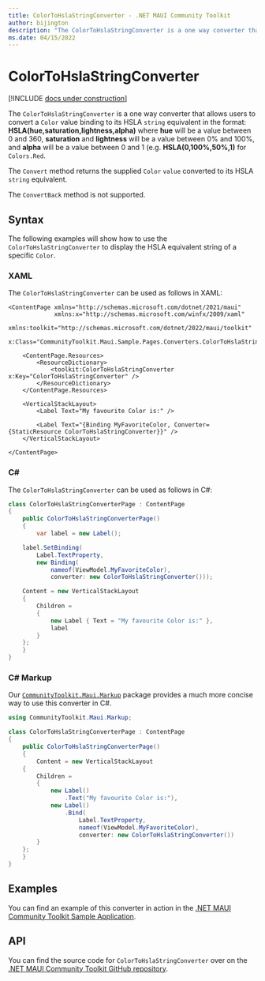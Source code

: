```yaml
---
title: ColorToHslaStringConverter - .NET MAUI Community Toolkit
author: bijington
description: "The ColorToHslaStringConverter is a one way converter that allows users to convert a Color value binding to its HSLA string equivalent."
ms.date: 04/15/2022
---
```


# ColorToHslaStringConverter

[!INCLUDE [docs under construction](../includes/preview-note.md)]

The `ColorToHslaStringConverter` is a one way converter that allows users to convert a `Color` value binding to its HSLA `string` equivalent in the format: **HSLA(hue,saturation,lightness,alpha)** where **hue** will be a value between 0 and 360, **saturation** and **lightness** will be a value between 0% and 100%, and **alpha** will be a value between 0 and 1 (e.g. **HSLA(0,100%,50%,1)** for `Colors.Red`.

The `Convert` method returns the supplied `Color` `value` converted to its HSLA `string` equivalent.

The `ConvertBack` method is not supported.

## Syntax

The following examples will show how to use the `ColorToHslaStringConverter` to display the HSLA equivalent string of a specific `Color`.

### XAML

The `ColorToHslaStringConverter` can be used as follows in XAML:

```xaml
<ContentPage xmlns="http://schemas.microsoft.com/dotnet/2021/maui"
             xmlns:x="http://schemas.microsoft.com/winfx/2009/xaml"
             xmlns:toolkit="http://schemas.microsoft.com/dotnet/2022/maui/toolkit"
             x:Class="CommunityToolkit.Maui.Sample.Pages.Converters.ColorToHslaStringConverterPage">

    <ContentPage.Resources>
        <ResourceDictionary>
            <toolkit:ColorToHslaStringConverter x:Key="ColorToHslaStringConverter" />
        </ResourceDictionary>
    </ContentPage.Resources>

    <VerticalStackLayout>
        <Label Text="My favourite Color is:" />

        <Label Text="{Binding MyFavoriteColor, Converter={StaticResource ColorToHslaStringConverter}}" />
    </VerticalStackLayout>

</ContentPage>
```

### C#

The `ColorToHslaStringConverter` can be used as follows in C#:

```csharp
class ColorToHslaStringConverterPage : ContentPage
{
    public ColorToHslaStringConverterPage()
    {
        var label = new Label();

	label.SetBinding(
		Label.TextProperty,
		new Binding(
			nameof(ViewModel.MyFavoriteColor),
			converter: new ColorToHslaStringConverter()));

	Content = new VerticalStackLayout
	{
		Children =
		{
			new Label { Text = "My favourite Color is:" },
			label
		}
	};
    }
}
```

### C# Markup

Our [`CommunityToolkit.Maui.Markup`](../markup/markup.md) package provides a much more concise way to use this converter in C#.

```csharp
using CommunityToolkit.Maui.Markup;

class ColorToHslaStringConverterPage : ContentPage
{
    public ColorToHslaStringConverterPage()
    {
        Content = new VerticalStackLayout
	{
		Children =
		{
			new Label()
				.Text("My favourite Color is:"),
			new Label()
				.Bind(
					Label.TextProperty,
					nameof(ViewModel.MyFavoriteColor),
					converter: new ColorToHslaStringConverter())
		}
	};
    }
}
```

## Examples

You can find an example of this converter in action in the [.NET MAUI Community Toolkit Sample Application](https://github.com/CommunityToolkit/Maui/blob/main/samples/CommunityToolkit.Maui.Sample/Pages/Converters/ColorsConverterPage.xaml).

## API

You can find the source code for `ColorToHslaStringConverter` over on the [.NET MAUI Community Toolkit GitHub repository](https://github.com/CommunityToolkit/Maui/blob/main/src/CommunityToolkit.Maui/Converters/ColorToStringConverter.shared.cs).

